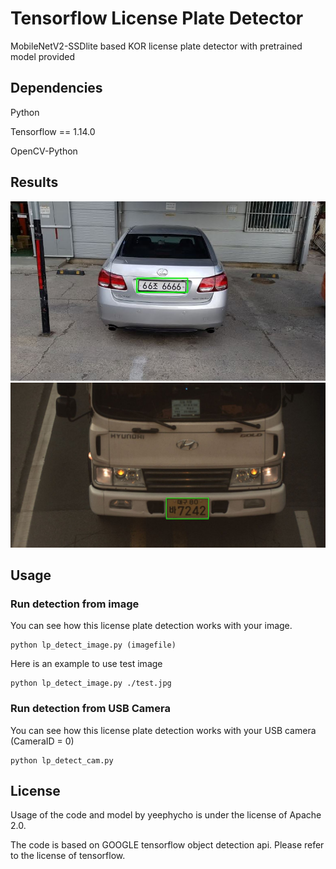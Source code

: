 # Tensorflow License Plate Detector
MobileNetV2-SSDlite based KOR license plate detector with pretrained model provided

## Dependencies
Python

Tensorflow == 1.14.0

OpenCV-Python

## Results
![result1.JPG](./img/result1.JPG)
![result2.JPG](./img/result2.JPG)

## Usage
### Run detection from image
You can see how this license plate detection works with your image.

    python lp_detect_image.py (imagefile)
Here is an example to use test image

    python lp_detect_image.py ./test.jpg
### Run detection from USB Camera
You can see how this license plate detection works with your USB camera (CameraID = 0)

    python lp_detect_cam.py  
## License
Usage of the code and model by yeephycho is under the license of Apache 2.0.

The code is based on GOOGLE tensorflow object detection api. Please refer to the license of tensorflow.
